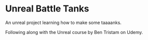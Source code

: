 # Unreal Battle Tanks
An unreal project learning how to make some taaaanks.

Following along with the Unreal course by Ben Tristam on Udemy. 
